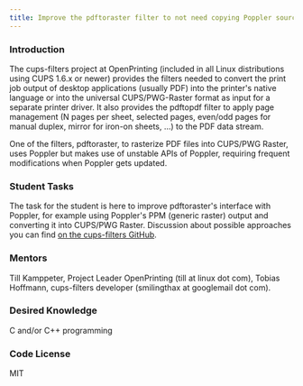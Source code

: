 ```yaml
---
title: Improve the pdftoraster filter to not need copying Poppler source code or using unstable APIs
---
```


### Introduction

<p>
The cups-filters project at OpenPrinting (included in all Linux distributions using CUPS 1.6.x or newer) provides the filters needed to convert the print job output of desktop applications (usually PDF) into the printer&#039;s native language or into the universal CUPS/PWG-Raster format as input for a separate printer driver. It also provides the pdftopdf filter to apply page management (N pages per sheet, selected pages, even/odd pages for manual duplex, mirror for iron-on sheets, …) to the PDF data stream.
</p>

<p>
One of the filters, pdftoraster, to rasterize PDF files into CUPS/PWG Raster, uses Poppler but makes use of unstable APIs of Poppler, requiring frequent modifications when Poppler gets updated.
</p>

### Student Tasks
<p>
The task for the student is here to improve pdftoraster&#039;s interface with Poppler, for example using Poppler&#039;s PPM (generic raster) output and converting it into CUPS/PWG Raster. Discussion about possible approaches you can find <a href="https://github.com/OpenPrinting/cups-filters/issues/9" title="https://github.com/OpenPrinting/cups-filters/issues/9"  rel="nofollow">on the cups-filters GitHub</a>.
</p>

### Mentors
<p>
Till Kamppeter, Project Leader OpenPrinting (till at linux dot com), Tobias Hoffmann, cups-filters developer (smilingthax at googlemail dot com).
</p>

### Desired Knowledge
<p>
C and/or C++ programming
</p>

### Code License
<p>
MIT
</p>
